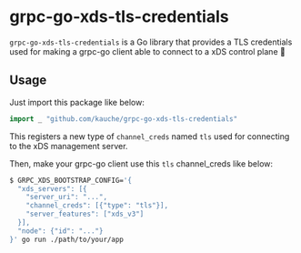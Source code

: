 # grpc-go-xds-tls-credentials

`grpc-go-xds-tls-credentials` is a Go library that provides a TLS credentials used for making a grpc-go client able to connect to a xDS control plane 🚀

## Usage

Just import this package like below:

```go
import _ "github.com/kauche/grpc-go-xds-tls-credentials"
```

This registers a new type of `channel_creds` named `tls` used for connecting to the xDS management server.

Then, make your grpc-go client use this `tls` channel_creds like below:

```sh
$ GRPC_XDS_BOOTSTRAP_CONFIG='{
  "xds_servers": [{
    "server_uri": "...",
    "channel_creds": [{"type": "tls"}],
    "server_features": ["xds_v3"]
  }],
  "node": {"id": "..."}
}' go run ./path/to/your/app
```

